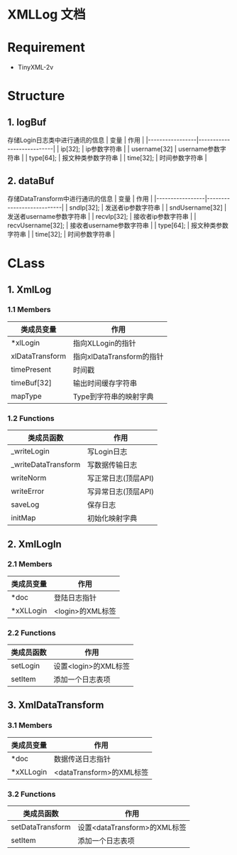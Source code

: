 # XMLLog 文档

# Requirement

- TinyXML-2v

# Structure

## 1. logBuf
存储Login日志类中进行通讯的信息
| 变量      | 作用                      |
|-----------------|---------------------------|
| ip[32];      | ip参数字符串         |
| username[32] | username参数字符串 |
| type[64];        | 报文种类参数字符串         |
| time[32]; | 时间参数字符串 |

## 2. dataBuf
存储DataTransform中进行通讯的信息
| 变量      | 作用                      |
|-----------------|---------------------------|
| sndIp[32];      | 发送者ip参数字符串         |
| sndUsername[32] | 发送者username参数字符串 |
| recvIp[32];        | 接收者ip参数字符串         |
| recvUsername[32]; | 接收者username参数字符串 |
| type[64];        | 报文种类参数字符串         |
| time[32]; | 时间参数字符串 |

# CLass

## 1. XmlLog 

### 1.1 Members

| 类成员变量      | 作用                      |
|-----------------|---------------------------|
| *xlLogin        | 指向XLLogin的指针         |
| xlDataTransform | 指向xlDataTransform的指针 |
| timePresent     | 时间戳                    |
| timeBuf[32]     | 输出时间缓存字符串        |
| mapType         | Type到字符串的映射字典    |

### 1.2 Functions

| 类成员函数          | 作用                |
|---------------------|---------------------|
| _writeLogin         | 写Login日志         |
| _writeDataTransform | 写数据传输日志      |
| writeNorm           | 写正常日志(顶层API) |
| writeError          | 写异常日志(顶层API) |
| saveLog             | 保存日志            |
| initMap             | 初始化映射字典      |

## 2. XmlLogIn

### 2.1 Members

| 类成员变量      | 作用                      |
|-----------------|---------------------------|
| *doc        | 登陆日志指针         |
| *xXLLogin        | &lt;login&gt;的XML标签 |

### 2.2 Functions

| 类成员函数          | 作用                |
|---------------------|---------------------|
| setLogin         | 设置&lt;login&gt;的XML标签 |
| setItem | 添加一个日志表项      |


## 3. XmlDataTransform

### 3.1 Members

| 类成员变量      | 作用                      |
|-----------------|---------------------------|
| *doc        | 数据传送日志指针         |
| *xXLLogin        | &lt;dataTransform&gt;的XML标签|

### 3.2 Functions

| 类成员函数          | 作用                |
|---------------------|---------------------|
| setDataTransform         | 设置&lt;dataTransform&gt;的XML标签         |
| setItem | 添加一个日志表项      |